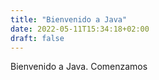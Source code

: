 ```yaml
---
title: "Bienvenido a Java"
date: 2022-05-11T15:34:18+02:00
draft: false
---
```

Bienvenido a Java. Comenzamos
